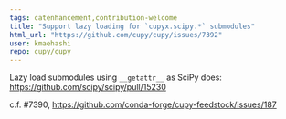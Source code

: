 ```yaml
---
tags: catenhancement,contribution-welcome
title: "Support lazy loading for `cupyx.scipy.*` submodules"
html_url: "https://github.com/cupy/cupy/issues/7392"
user: kmaehashi
repo: cupy/cupy
---
```


Lazy load submodules using `__getattr__` as SciPy does: https://github.com/scipy/scipy/pull/15230

c.f. #7390, https://github.com/conda-forge/cupy-feedstock/issues/187
